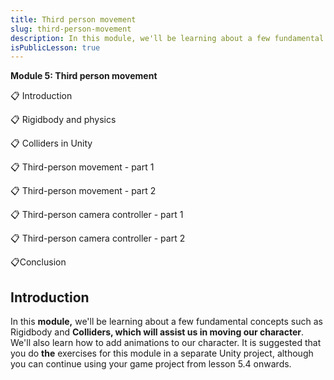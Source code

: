 ```yaml
---
title: Third person movement
slug: third-person-movement
description: In this module, we'll be learning about a few fundamental concepts such as Rigidbody and Colliders, which will assist us in moving our character. We'll also learn how to add animations to our character.
isPublicLesson: true
---
```


**Module 5: Third person movement**

📋 Introduction

📋 Rigidbody and physics

📋 Colliders in Unity

📋 Third-person movement - part 1

📋 Third-person movement - part 2

📋 Third-person camera controller - part 1

📋 Third-person camera controller - part 2

📋Conclusion 


## Introduction

In this **module,** we'll be learning about a few fundamental concepts such as Rigidbody and **Colliders, which will assist us in moving our character**. We'll also learn how to add animations to our character. It is suggested that you do **the** exercises for this module in a separate Unity project, although you can continue using your game project from lesson 5.4 onwards. 
